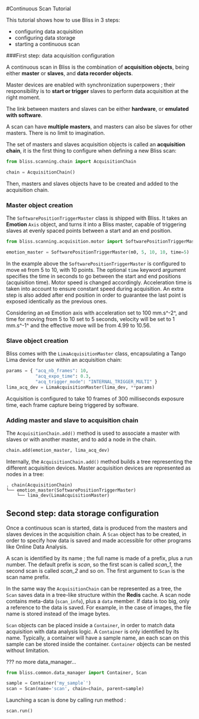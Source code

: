 #Continuous Scan Tutorial


This tutorial shows how to use Bliss in 3 steps:

-   configuring data acquisition
-   configuring data storage
-   starting a continuous scan

###First step: data acquisition configuration

A continuous scan in Bliss is the combination of **acquisition
objects**, being either **master** or **slaves**, and **data recorder
objects**.

Master devices are enabled with synchronization superpowers ; their
responsibility is to **start or trigger** slaves to perform data
acquisition at the right moment.

The link between masters and slaves can be either **hardware**, or
**emulated with software**.

A scan can have **multiple masters**, and masters can also be slaves for
other masters. There is no limit to imagination.

The set of masters and slaves acquisition objects is called an
**acquisition chain**, it is the first thing to configure when defining
a new Bliss scan:

```python
from bliss.scanning.chain import AcquisitionChain

chain = AcquisitionChain()
```

Then, masters and slaves objects have to be created and added to the
acquisition chain.

### Master object creation

The `SoftwarePositionTriggerMaster` class is shipped with Bliss. It
takes an **Emotion** `Axis` object, and turns it into a Bliss master,
capable of triggering slaves at evenly spaced points between a start and
an end position.

```python
from bliss.scanning.acquisition.motor import SoftwarePositionTriggerMaster

emotion_master = SoftwarePositionTriggerMaster(m0, 5, 10, 10, time=5)
```

In the example above the `SoftwarePositionTriggerMaster` is configured
to move `m0` from 5 to 10, with 10 points. The optional `time` keyword
argument specifies the time in seconds to go between the start and end
positions (acquisition time). Motor speed is changed accordingly.
Acceleration time is taken into account to ensure constant speed during
acquisition. An extra step is also added after end position in order to
guarantee the last point is exposed identically as the previous ones.

Considering an `m0` Emotion axis with acceleration set to 100 mm.s^-2^,
and time for moving from 5 to 10 set to 5 seconds, velocity will be set
to 1 mm.s^-1^ and the effective move will be from 4.99 to 10.56.

### Slave object creation

Bliss comes with the `LimaAcquisitionMaster` class, encapsulating a
Tango Lima device for use within an acquisition chain:

```python
params = { "acq_nb_frames": 10,
           "acq_expo_time": 0.3,
           "acq_trigger_mode": "INTERNAL_TRIGGER_MULTI" }
lima_acq_dev = LimaAcquisitionMaster(lima_dev, **params)
```

Acquisition is configured to take 10 frames of 300 milliseconds exposure
time, each frame capture being triggered by software.

### Adding master and slave to acquisition chain

The `AcquisitionChain.add()` method is used to associate a master with
slaves or with another master, and to add a node in the chain.

```python
chain.add(emotion_master, lima_acq_dev)
```

Internally, the `AcquisitionChain.add()` method builds a tree
representing the different acquisition devices. Master acquisition
devices are represented as nodes in a tree:

    . chain(AcquisitionChain)
    └── emotion_master(SoftwarePositionTriggerMaster)
        └── lima_dev(LimaAcquisitionMaster)

Second step: data storage configuration
---------------------------------------

Once a continuous scan is started, data is produced from the masters and
slaves devices in the acquisition chain. A `Scan` object has to be
created, in order to specify how data is saved and made accessible for
other programs like Online Data Analysis.

A scan is identified by its name ; the full name is made of a prefix,
plus a run number. The default prefix is *scan*, so the first scan is
called *scan\_1*, the second scan is called *scan\_2* and so on. The
first argument to `Scan` is the scan name prefix.

In the same way the `AcquisitionChain` can be represented as a tree, the
`Scan` saves data in a tree-like structure within the **Redis** cache. A
scan node contains meta-data (`scan_info`), plus a `data` member. If
data is too big, only a reference to the data is saved. For example, in
the case of images, the file name is stored instead of the image bytes.

`Scan` objects can be placed inside a `Container`, in order to match
data acquisition with data analysis logic. A `Container` is only
identified by its name. Typically, a container will have a sample name,
an each scan on this sample can be stored inside the container.
`Container` objects can be nested without limitation.


??? no more data_manager...

```python
from bliss.common.data_manager import Container, Scan

sample = Container('my_sample`')
scan = Scan(name='scan', chain=chain, parent=sample)
```

Launching a scan is done by calling run method :

```python
scan.run()
```
